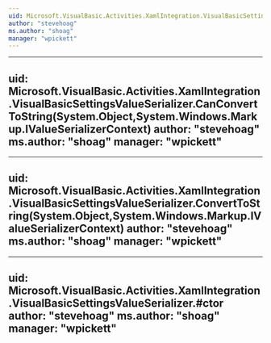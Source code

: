 ```yaml
---
uid: Microsoft.VisualBasic.Activities.XamlIntegration.VisualBasicSettingsValueSerializer
author: "stevehoag"
ms.author: "shoag"
manager: "wpickett"
---
```


---
uid: Microsoft.VisualBasic.Activities.XamlIntegration.VisualBasicSettingsValueSerializer.CanConvertToString(System.Object,System.Windows.Markup.IValueSerializerContext)
author: "stevehoag"
ms.author: "shoag"
manager: "wpickett"
---

---
uid: Microsoft.VisualBasic.Activities.XamlIntegration.VisualBasicSettingsValueSerializer.ConvertToString(System.Object,System.Windows.Markup.IValueSerializerContext)
author: "stevehoag"
ms.author: "shoag"
manager: "wpickett"
---

---
uid: Microsoft.VisualBasic.Activities.XamlIntegration.VisualBasicSettingsValueSerializer.#ctor
author: "stevehoag"
ms.author: "shoag"
manager: "wpickett"
---

